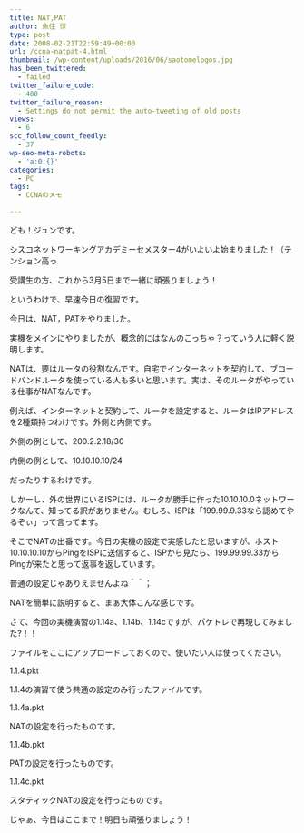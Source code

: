 ```yaml
---
title: NAT,PAT
author: 魚住 惇
type: post
date: 2008-02-21T22:59:49+00:00
url: /ccna-natpat-4.html
thumbnail: /wp-content/uploads/2016/06/saotomelogos.jpg
has_been_twittered:
  - failed
twitter_failure_code:
  - 400
twitter_failure_reason:
  - Settings do not permit the auto-tweeting of old posts
views:
  - 6
scc_follow_count_feedly:
  - 37
wp-seo-meta-robots:
  - 'a:0:{}'
categories:
  - PC
tags:
  - CCNAのメモ

---
```

ども！ジュンです。

シスコネットワーキングアカデミーセメスター4がいよいよ始まりました！（テンション高っ

受講生の方、これから3月5日まで一緒に頑張りましょう！

というわけで、早速今日の復習です。

<!--more-->

今日は、NAT，PATをやりました。

実機をメインにやりましたが、概念的にはなんのこっちゃ？っていう人に軽く説明します。

NATは、要はルータの役割なんです。自宅でインターネットを契約して、ブロードバンドルータを使っている人も多いと思います。実は、そのルータがやっている仕事がNATなんです。

例えば、インターネットと契約して、ルータを設定すると、ルータはIPアドレスを2種類持つわけです。外側と内側です。

外側の例として、200.2.2.18/30

内側の例として、10.10.10.10/24

だったりするわけです。

しかーし、外の世界にいるISPには、ルータが勝手に作った10.10.10.0ネットワークなんて、知ってる訳がありません。むしろ、ISPは「199.99.9.33なら認めてやるぞぃ」って言ってます。

そこでNATの出番です。今日の実機の設定で実感したと思いますが、ホスト10.10.10.10からPingをISPに送信すると、ISPから見たら、199.99.99.33からPingが来たと思って返事を返しています。

普通の設定じゃありえませんよね＾＾；

NATを簡単に説明すると、まぁ大体こんな感じです。

さて、今回の実機演習の1.14a、1.14b、1.14cですが、パケトレで再現してみました?！！

ファイルをここにアップロードしておくので、使いたい人は使ってください。

1.1.4.pkt

1.1.4の演習で使う共通の設定のみ行ったファイルです。

1.1.4a.pkt

NATの設定を行ったものです。

1.1.4b.pkt

PATの設定を行ったものです。

1.1.4c.pkt

スタティックNATの設定を行ったものです。

じゃぁ、今日はここまで！明日も頑張りましょう！